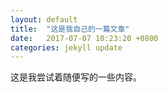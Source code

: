 ```yaml
---
layout: default
title:  "这是我自己的一篇文章"
date:   2017-07-07 10:23:20 +0800
categories: jekyll update
---
```


这是我尝试着随便写的一些内容。